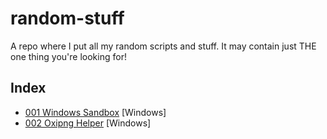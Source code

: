 # random-stuff
A repo where I put all my random scripts and stuff. It may contain just THE one thing you're looking for!

## Index
- [001 Windows Sandbox](001%20Windows%20Sandbox/README.md) [Windows]
- [002 Oxipng Helper](002%20Oxipng%20Helper/README.md) [Windows]
